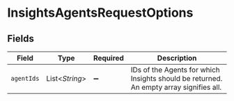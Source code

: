 # InsightsAgentsRequestOptions


## Fields

| Field                                                                                  | Type                                                                                   | Required                                                                               | Description                                                                            |
| -------------------------------------------------------------------------------------- | -------------------------------------------------------------------------------------- | -------------------------------------------------------------------------------------- | -------------------------------------------------------------------------------------- |
| `agentIds`                                                                             | List\<*String*>                                                                        | :heavy_minus_sign:                                                                     | IDs of the Agents for which Insights should be returned. An empty array signifies all. |